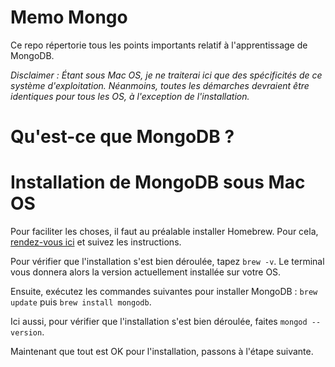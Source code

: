 # Memo Mongo

Ce repo répertorie tous les points importants relatif à l'apprentissage de MongoDB.

*Disclaimer : Étant sous Mac OS, je ne traiterai ici que des spécificités de ce système d'exploitation. Néanmoins, toutes les démarches devraient être identiques pour tous les OS, à l'exception de l'installation.*

# Qu'est-ce que MongoDB ?



# Installation de MongoDB sous Mac OS

Pour faciliter les choses, il faut au préalable installer Homebrew. Pour cela, [rendez-vous ici](https://brew.sh/index_fr) et suivez les instructions.

Pour vérifier que l'installation s'est bien déroulée, tapez `brew -v`. Le terminal vous donnera alors la version actuellement installée sur votre OS.

Ensuite, exécutez les commandes suivantes pour installer MongoDB : `brew update` puis `brew install mongodb`.

Ici aussi, pour vérifier que l'installation s'est bien déroulée, faites `mongod --version`.

Maintenant que tout est OK pour l'installation, passons à l'étape suivante.